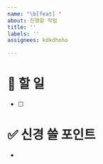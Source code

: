 ```yaml
---
name: "\b[feat] "
about: 진행할 작업
title: ''
labels: ''
assignees: kdkdhoho

---
```


# 🎯 할 일
- [ ]

# ✅ 신경 쓸 포인트
-
